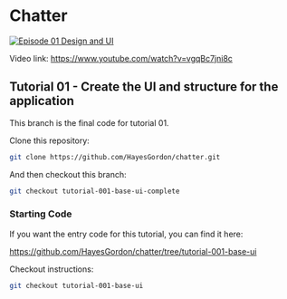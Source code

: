 # Chatter

[![Episode 01 Design and UI](https://img.youtube.com/vi/vgqBc7jni8c/0.jpg)](https://www.youtube.com/watch?v=vgqBc7jni8c)

Video link: https://www.youtube.com/watch?v=vgqBc7jni8c

## Tutorial 01 - Create the UI and structure for the application

This branch is the final code for tutorial 01.

Clone this repository:

```bash
git clone https://github.com/HayesGordon/chatter.git
```

And then checkout this branch:

```bash
git checkout tutorial-001-base-ui-complete
```

### Starting Code

If you want the entry code for this tutorial, you can find it here:

https://github.com/HayesGordon/chatter/tree/tutorial-001-base-ui

Checkout instructions:

```bash
git checkout tutorial-001-base-ui
```
